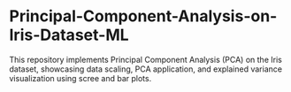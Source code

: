 # Principal-Component-Analysis-on-Iris-Dataset-ML
This repository implements Principal Component Analysis (PCA) on the Iris dataset, showcasing data scaling, PCA application, and explained variance visualization using scree and bar plots.
